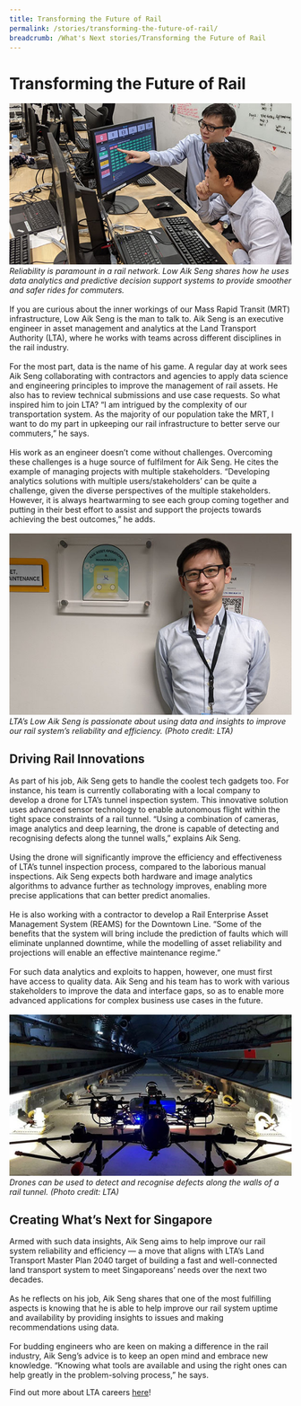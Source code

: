 ```yaml
---
title: Transforming the Future of Rail
permalink: /stories/transforming-the-future-of-rail/
breadcrumb: /What's Next stories/Transforming the Future of Rail
---
```

# <b>Transforming the Future of Rail</b>
![LTA](/images/LTA_Low%20Aik%20Seng%202.jpg)
<br>
*Reliability is paramount in a rail network. Low Aik Seng shares how he uses data analytics and predictive decision support systems to provide smoother and safer rides for commuters.*
<br>
<br>
If you are curious about the inner workings of our Mass Rapid Transit (MRT) infrastructure, Low Aik Seng is the man to talk to. Aik Seng is an executive engineer in asset management and analytics at the Land Transport Authority (LTA), where he works with teams across different disciplines in the rail industry.
<br><br>
For the most part, data is the name of his game. A regular day at work sees Aik Seng collaborating with contractors and agencies to apply data science and engineering principles to improve the management of rail assets. He also has to review technical submissions and use case requests. So what inspired him to join LTA? “I am intrigued by the complexity of our transportation system. As the majority of our population take the MRT, I want to do my part in upkeeping our rail infrastructure to better serve our commuters,” he says.
<br><br>
His work as an engineer doesn’t come without challenges. Overcoming these challenges is a huge source of fulfilment for Aik Seng. He cites the example of managing projects with multiple stakeholders. “Developing analytics solutions with multiple users/stakeholders’ can be quite a challenge, given the diverse perspectives of the multiple stakeholders. However, it is always heartwarming to see each group coming together and putting in their best effort to assist and support the projects towards achieving the best outcomes,” he adds.
<br>
<br>
![LTA](/images/LTA_Low%20Aik%20Seng.jpg)
*LTA’s Low Aik Seng is passionate about using data and insights to improve our rail system’s reliability and efficiency. (Photo credit: LTA)*
<br>
## Driving Rail Innovations
As part of his job, Aik Seng gets to handle the coolest tech gadgets too. For instance, his team is currently collaborating with a local company to develop a drone for LTA’s tunnel inspection system. This innovative solution uses advanced sensor technology to enable autonomous flight within the tight space constraints of a rail tunnel. “Using a combination of cameras, image analytics and deep learning, the drone is capable of detecting and recognising defects along the tunnel walls,” explains Aik Seng.
<br><br>
Using the drone will significantly improve the efficiency and effectiveness of LTA’s tunnel inspection process, compared to the laborious manual inspections. Aik Seng expects both hardware and image analytics algorithms to advance further as technology improves, enabling more precise applications that can better predict anomalies.
<br><br>
He is also working with a contractor to develop a Rail Enterprise Asset Management System (REAMS) for the Downtown Line. “Some of the benefits that the system will bring include the prediction of faults which will eliminate unplanned downtime, while the modelling of asset reliability and projections will enable an effective maintenance regime.”
<br><br>
For such data analytics and exploits to happen, however, one must first have access to quality data. Aik Seng and his team has to work with various stakeholders to improve the data and interface gaps, so as to enable more advanced applications for complex business use cases in the future.
<br>
<br>
![LTA](/images/LTA_Drone.jpg)
*Drones can be used to detect and recognise defects along the walls of a rail tunnel. (Photo credit: LTA)*
<br>
## Creating What’s Next for Singapore
Armed with such data insights, Aik Seng aims to help improve our rail system reliability and efficiency — a move that aligns with LTA’s Land Transport Master Plan 2040 target of building a fast and well-connected land transport system to meet Singaporeans’ needs over the next two decades.
<br><br>
As he reflects on his job, Aik Seng shares that one of the most fulfilling aspects is knowing that he is able to help improve our rail system uptime and availability by providing insights to issues and making recommendations using data.
<br><br>
For budding engineers who are keen on making a difference in the rail industry, Aik Seng’s advice is to keep an open mind and embrace new knowledge. “Knowing what tools are available and using the right ones can help greatly in the problem-solving process,” he says.

Find out more about LTA careers [here](http://careers.pageuppeople.com/688/cwlive/en/filter/?=&search-keyword=&brand=land%20transport%20authority&job-mail-subscribe-privacy=agree)!